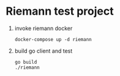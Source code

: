 # Riemann test project 

1. invoke riemann docker
    ```
    docker-compose up -d riemann
    ```

2. build go client and test
    ```
    go build
    ./riemann
    ```

